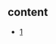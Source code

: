 ## content

- [1](https://github.com/gaoxinge/something/tree/master/learn%20java/learn%20java%20third-party%20library/log4j/1)
